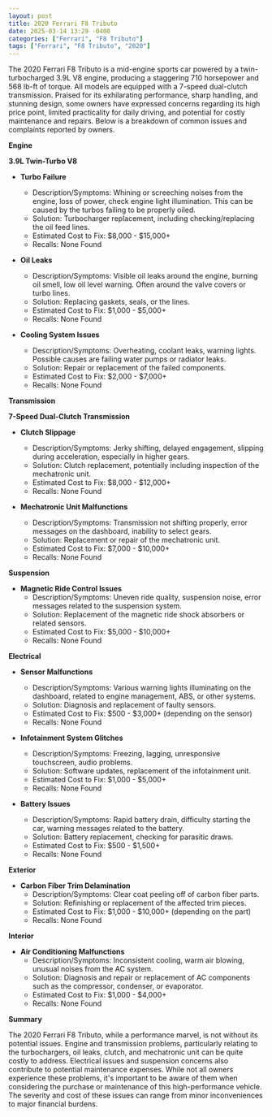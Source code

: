 ```yaml
---
layout: post
title: 2020 Ferrari F8 Tributo
date: 2025-03-14 13:29 -0400
categories: ["Ferrari", "F8 Tributo"]
tags: ["Ferrari", "F8 Tributo", "2020"]
---
```

The 2020 Ferrari F8 Tributo is a mid-engine sports car powered by a twin-turbocharged 3.9L V8 engine, producing a staggering 710 horsepower and 568 lb-ft of torque. All models are equipped with a 7-speed dual-clutch transmission. Praised for its exhilarating performance, sharp handling, and stunning design, some owners have expressed concerns regarding its high price point, limited practicality for daily driving, and potential for costly maintenance and repairs. Below is a breakdown of common issues and complaints reported by owners.

**Engine**

**3.9L Twin-Turbo V8**

*   **Turbo Failure**
    *   Description/Symptoms: Whining or screeching noises from the engine, loss of power, check engine light illumination. This can be caused by the turbos failing to be properly oiled.
    *   Solution: Turbocharger replacement, including checking/replacing the oil feed lines.
    *   Estimated Cost to Fix: $8,000 - $15,000+
    *   Recalls: None Found

*   **Oil Leaks**
    *   Description/Symptoms: Visible oil leaks around the engine, burning oil smell, low oil level warning. Often around the valve covers or turbo lines.
    *   Solution: Replacing gaskets, seals, or the lines.
    *   Estimated Cost to Fix: $1,000 - $5,000+
    *   Recalls: None Found

*   **Cooling System Issues**
    *   Description/Symptoms: Overheating, coolant leaks, warning lights. Possible causes are failing water pumps or radiator leaks.
    *   Solution: Repair or replacement of the failed components.
    *   Estimated Cost to Fix: $2,000 - $7,000+
    *   Recalls: None Found

**Transmission**

**7-Speed Dual-Clutch Transmission**

*   **Clutch Slippage**
    *   Description/Symptoms: Jerky shifting, delayed engagement, slipping during acceleration, especially in higher gears.
    *   Solution: Clutch replacement, potentially including inspection of the mechatronic unit.
    *   Estimated Cost to Fix: $8,000 - $12,000+
    *   Recalls: None Found

*   **Mechatronic Unit Malfunctions**
    *   Description/Symptoms: Transmission not shifting properly, error messages on the dashboard, inability to select gears.
    *   Solution: Replacement or repair of the mechatronic unit.
    *   Estimated Cost to Fix: $7,000 - $10,000+
    *   Recalls: None Found

**Suspension**

*   **Magnetic Ride Control Issues**
    *   Description/Symptoms: Uneven ride quality, suspension noise, error messages related to the suspension system.
    *   Solution: Replacement of the magnetic ride shock absorbers or related sensors.
    *   Estimated Cost to Fix: $5,000 - $10,000+
    *   Recalls: None Found

**Electrical**

*   **Sensor Malfunctions**
    *   Description/Symptoms: Various warning lights illuminating on the dashboard, related to engine management, ABS, or other systems.
    *   Solution: Diagnosis and replacement of faulty sensors.
    *   Estimated Cost to Fix: $500 - $3,000+ (depending on the sensor)
    *   Recalls: None Found

*   **Infotainment System Glitches**
    *   Description/Symptoms: Freezing, lagging, unresponsive touchscreen, audio problems.
    *   Solution: Software updates, replacement of the infotainment unit.
    *   Estimated Cost to Fix: $1,000 - $5,000+
    *   Recalls: None Found

*   **Battery Issues**
    *   Description/Symptoms: Rapid battery drain, difficulty starting the car, warning messages related to the battery.
    *   Solution: Battery replacement, checking for parasitic draws.
    *   Estimated Cost to Fix: $500 - $1,500+
    *   Recalls: None Found

**Exterior**

*   **Carbon Fiber Trim Delamination**
    *   Description/Symptoms: Clear coat peeling off of carbon fiber parts.
    *   Solution: Refinishing or replacement of the affected trim pieces.
    *   Estimated Cost to Fix: $1,000 - $10,000+ (depending on the part)
    *   Recalls: None Found

**Interior**

*   **Air Conditioning Malfunctions**
    *   Description/Symptoms: Inconsistent cooling, warm air blowing, unusual noises from the AC system.
    *   Solution: Diagnosis and repair or replacement of AC components such as the compressor, condenser, or evaporator.
    *   Estimated Cost to Fix: $1,000 - $4,000+
    *   Recalls: None Found

**Summary**

The 2020 Ferrari F8 Tributo, while a performance marvel, is not without its potential issues. Engine and transmission problems, particularly relating to the turbochargers, oil leaks, clutch, and mechatronic unit can be quite costly to address. Electrical issues and suspension concerns also contribute to potential maintenance expenses. While not all owners experience these problems, it's important to be aware of them when considering the purchase or maintenance of this high-performance vehicle. The severity and cost of these issues can range from minor inconveniences to major financial burdens.

